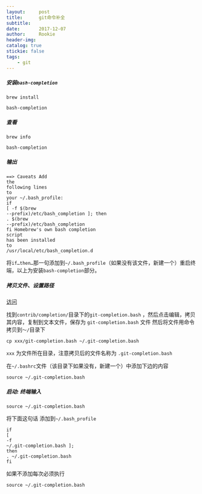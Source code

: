 ```yaml
---
layout:     post
title:      git命令补全
subtitle:   
date:       2017-12-07
author:     Rookie
header-img: 
catalog: true
stickie: false
tags:
    - git
---
```



##### 安装`bash-completion`

```
brew install
```
```
bash-completion
```
##### 查看

```
brew info
```
```
bash-completion
```
##### 输出
```
==> Caveats Add 
the 
following lines 
to 
your ~/.bash_profile: 
if 
[ -f $(brew 
--prefix)/etc/bash_completion ]; then 
. $(brew 
--prefix)/etc/bash_completion 
fi Homebrew's own bash completion 
script 
has been installed 
to 
/usr/local/etc/bash_completion.d
```
将`if…then…`那一句添加到`~/.bash_profile`（如果没有该文件，新建一个）重启终端，以上为安装`bash-completion`部分。

##### 拷贝文件、设置路径

[访问](https://github.com/git/git.git)

找到`contrib/completion/`目录下的`git-completion.bash` ，然后点击编辑，拷贝其内容，复制到文本文件，保存为 `git-completion.bash` 文件 然后将文件用命令拷贝到`～/`目录下


```
cp xxx/git-completion.bash ~/.git-completion.bash
```

`xxx` 为文件所在目录，注意拷贝后的文件名称为 `.git-completion.bash`


在`~/.bashrc`文件（该目录下如果没有，新建一个）中添加下边的内容

```
source ~/.git-completion.bash
``` 

##### 启动: 终端输入
```
source ~/.git-completion.bash
```
将下面这句话 添加到`~/.bash_profile`

```
if 
[ 
-f 
~/.git-completion.bash ]; 
then 
. ~/.git-completion.bash 
fi
```
如果不添加每次必须执行
```
source ~/.git-completion.bash 
```






